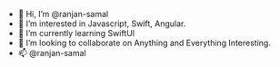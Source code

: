 - 👋 Hi, I’m @ranjan-samal
- 👀 I’m interested in Javascript, Swift, Angular.
- 🌱 I’m currently learning SwiftUI
- 💞️ I’m looking to collaborate on Anything and Everything Interesting.
- 📫 @ranjan-samal

<!---
ranjan-samal/ranjan-samal is a ✨ special ✨ repository because its `README.md` (this file) appears on your GitHub profile.
You can click the Preview link to take a look at your changes.
--->
